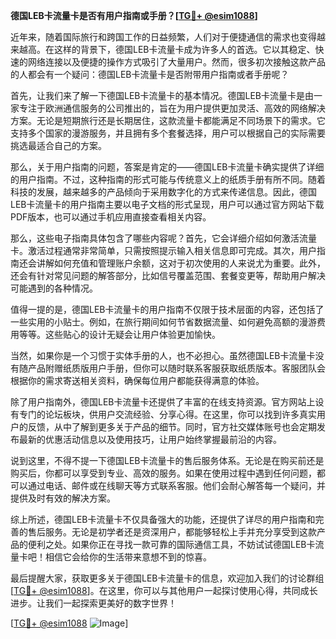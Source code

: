 **德国LEB卡流量卡是否有用户指南或手册？[[TG💪+ @esim1088](https://t.me/s/esim1088)]**

近年来，随着国际旅行和跨国工作的日益频繁，人们对于便捷通信的需求也变得越来越高。在这样的背景下，德国LEB卡流量卡成为许多人的首选。它以其稳定、快速的网络连接以及便捷的操作方式吸引了大量用户。然而，很多初次接触这款产品的人都会有一个疑问：德国LEB卡流量卡是否附带用户指南或者手册呢？

首先，让我们来了解一下德国LEB卡流量卡的基本情况。德国LEB卡流量卡是由一家专注于欧洲通信服务的公司推出的，旨在为用户提供更加灵活、高效的网络解决方案。无论是短期旅行还是长期居住，这款流量卡都能满足不同场景下的需求。它支持多个国家的漫游服务，并且拥有多个套餐选择，用户可以根据自己的实际需要挑选最适合自己的方案。

那么，关于用户指南的问题，答案是肯定的——德国LEB卡流量卡确实提供了详细的用户指南。不过，这种指南的形式可能与传统意义上的纸质手册有所不同。随着科技的发展，越来越多的产品倾向于采用数字化的方式来传递信息。因此，德国LEB卡流量卡的用户指南主要以电子文档的形式呈现，用户可以通过官方网站下载PDF版本，也可以通过手机应用直接查看相关内容。

那么，这些电子指南具体包含了哪些内容呢？首先，它会详细介绍如何激活流量卡。激活过程通常非常简单，只需按照提示输入相关信息即可完成。其次，用户指南还会讲解如何充值和管理账户余额，这对于初次使用的人来说尤为重要。此外，还会有针对常见问题的解答部分，比如信号覆盖范围、套餐变更等，帮助用户解决可能遇到的各种情况。

值得一提的是，德国LEB卡流量卡的用户指南不仅限于技术层面的内容，还包括了一些实用的小贴士。例如，在旅行期间如何节省数据流量、如何避免高额的漫游费用等等。这些贴心的设计无疑会让用户体验更加愉快。

当然，如果你是一个习惯于实体手册的人，也不必担心。虽然德国LEB卡流量卡没有随产品附赠纸质版用户手册，但你可以随时联系客服获取纸质版本。客服团队会根据你的需求寄送相关资料，确保每位用户都能获得满意的体验。

除了用户指南外，德国LEB卡流量卡还提供了丰富的在线支持资源。官方网站上设有专门的论坛板块，供用户交流经验、分享心得。在这里，你可以找到许多真实用户的反馈，从中了解到更多关于产品的细节。同时，官方社交媒体账号也会定期发布最新的优惠活动信息以及使用技巧，让用户始终掌握最前沿的内容。

说到这里，不得不提一下德国LEB卡流量卡的售后服务体系。无论是在购买前还是购买后，你都可以享受到专业、高效的服务。如果在使用过程中遇到任何问题，都可以通过电话、邮件或在线聊天等方式联系客服。他们会耐心解答每一个疑问，并提供及时有效的解决方案。

综上所述，德国LEB卡流量卡不仅具备强大的功能，还提供了详尽的用户指南和完善的售后服务。无论是初学者还是资深用户，都能够轻松上手并充分享受到这款产品的便利之处。如果你正在寻找一款可靠的国际通信工具，不妨试试德国LEB卡流量卡吧！相信它会给你的生活带来意想不到的惊喜。

最后提醒大家，获取更多关于德国LEB卡流量卡的信息，欢迎加入我们的讨论群组[[TG💪+ @esim1088](https://t.me/s/esim1088)]。在这里，你可以与其他用户一起探讨使用心得，共同成长进步。让我们一起探索更美好的数字世界！

[[TG💪+ @esim1088](https://t.me/s/esim1088) ![Image](https://i.postimg.cc/4NQfJmqS/Snipaste-2025-05-13-00-14-12.png)]